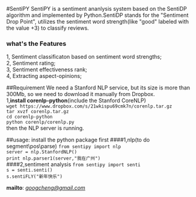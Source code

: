 #SentiPY
SentiPY is a sentiment ananlysis system based on the SentiDP algorithm and implemented by Python.SentiDP stands for the "Sentiment Drop Point", utilizes the sentiment word strength(like "good" labeled with the value +3) to classify reviews. 


### what's the Features
1, Sentiment classificaton based on sentiment word strengths;  
2, Sentiment rating;   
3, Sentiment effectiveness rank;  
4, Extracting aspect-opinions;

##Requirement 
We need a Stanford NLP service, but its size is more than 300Mb, so we need to download it manually from Dropbox.  
1,**install corenlp-python**(include the Stanford CoreNLP)  
```wget https://www.dropbox.com/s/21wkispu69cmk7n/corenlp.tar.gz```  
```tar xvzf corenlp.tar.gz```  
```cd corenlp-python```    
```python corenlp/corenlp.py```  
then the NLP server is running.

##usage:
install the python package first
####1,nlp(to do segment\pos\parse)
```from sentipy import nlp```  
```server = nlp.StanfordNLP()```  
```print nlp.parser1(server,"我在广州") ```  
####2,sentiment analysis
```from sentipy import senti```  
```s = senti.senti()```  
```s.sentiFLY("新年快乐")```


**mailto**: *googcheng@gmail.com*


